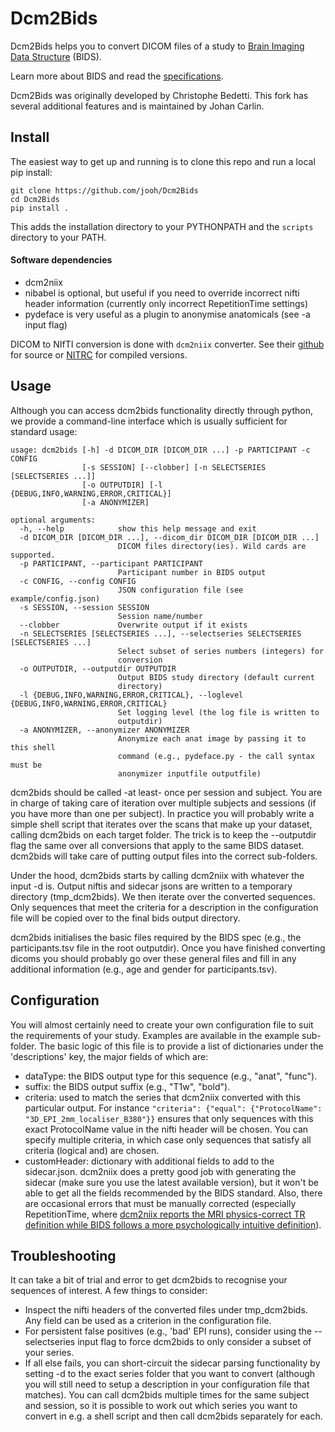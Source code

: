 # Dcm2Bids

Dcm2Bids helps you to convert DICOM files of a study to [Brain Imaging Data Structure][bids] (BIDS).

Learn more about BIDS and read the [specifications][bids-spec].

Dcm2Bids was originally developed by Christophe Bedetti. This fork has several additional features and is maintained by Johan Carlin.

## Install

The easiest way to get up and running is to clone this repo and run a local pip install:

```
git clone https://github.com/jooh/Dcm2Bids
cd Dcm2Bids
pip install .
```

This adds the installation directory to your PYTHONPATH and the `scripts` directory to your PATH.

#### Software dependencies

- dcm2niix
- nibabel is optional, but useful if you need to override incorrect nifti header information (currently only incorrect RepetitionTime settings)
- pydeface is very useful as a plugin to anonymise anatomicals (see -a input flag)

DICOM to NIfTI conversion is done with `dcm2niix` converter. See their [github][dcm2niix-github] for source or [NITRC][dcm2niix-nitrc] for compiled versions.

## Usage

Although you can access dcm2bids functionality directly through python, we provide a command-line interface which is usually sufficient for standard usage:

```
usage: dcm2bids [-h] -d DICOM_DIR [DICOM_DIR ...] -p PARTICIPANT -c CONFIG
                [-s SESSION] [--clobber] [-n SELECTSERIES [SELECTSERIES ...]]
                [-o OUTPUTDIR] [-l {DEBUG,INFO,WARNING,ERROR,CRITICAL}]
                [-a ANONYMIZER]

optional arguments:
  -h, --help            show this help message and exit
  -d DICOM_DIR [DICOM_DIR ...], --dicom_dir DICOM_DIR [DICOM_DIR ...]
                        DICOM files directory(ies). Wild cards are supported.
  -p PARTICIPANT, --participant PARTICIPANT
                        Participant number in BIDS output
  -c CONFIG, --config CONFIG
                        JSON configuration file (see example/config.json)
  -s SESSION, --session SESSION
                        Session name/number
  --clobber             Overwrite output if it exists
  -n SELECTSERIES [SELECTSERIES ...], --selectseries SELECTSERIES [SELECTSERIES ...]
                        Select subset of series numbers (integers) for
                        conversion
  -o OUTPUTDIR, --outputdir OUTPUTDIR
                        Output BIDS study directory (default current
                        directory)
  -l {DEBUG,INFO,WARNING,ERROR,CRITICAL}, --loglevel {DEBUG,INFO,WARNING,ERROR,CRITICAL}
                        Set logging level (the log file is written to
                        outputdir)
  -a ANONYMIZER, --anonymizer ANONYMIZER
                        Anonymize each anat image by passing it to this shell
                        command (e.g., pydeface.py - the call syntax must be
                        anonymizer inputfile outputfile)
```

dcm2bids should be called -at least- once per session and subject. You are in charge of taking care of iteration over multiple subjects and sessions (if you have more than one per subject). In practice you will probably write a simple shell script that iterates over the scans that make up your dataset, calling dcm2bids on each target folder. The trick is to keep the --outputdir flag the same over all conversions that apply to the same BIDS dataset. dcm2bids will take care of putting output files into the correct sub-folders.

Under the hood, dcm2bids starts by calling dcm2niix with whatever the input -d is. Output niftis and sidecar jsons are written to a temporary directory (tmp_dcm2bids). We then iterate over the converted sequences. Only sequences that meet the criteria for a description in the configuration file will be copied over to the final bids output directory.

dcm2bids initialises the basic files required by the BIDS spec (e.g., the participants.tsv file in the root outputdir). Once you have finished converting dicoms you should probably go over these general files and fill in any additional information (e.g., age and gender for participants.tsv).

## Configuration

You will almost certainly need to create your own configuration file to suit the requirements of your study. Examples are available in the example sub-folder. The basic logic of this file is to provide a list of dictionaries under the 'descriptions' key, the major fields of which are:

* dataType: the BIDS output type for this sequence (e.g., "anat", "func").
* suffix: the BIDS output suffix (e.g., "T1w", "bold").
* criteria: used to match the series that dcm2niix converted with this particular output. For instance `"criteria": {"equal": {"ProtocolName": "3D_EPI_2mm_localiser_B380"}}` ensures that only sequences with this exact ProtocolName value in the nifti header will be chosen. You can specify multiple criteria, in which case only sequences that satisfy all criteria (logical and) are chosen.
* customHeader: dictionary with additional fields to add to the sidecar.json. dcm2niix does a pretty good job with generating the sidecar (make sure you use the latest available version), but it won't be able to get all the fields recommended by the BIDS standard. Also, there are occasional errors that must be manually corrected (especially RepetitionTime, where [dcm2niix reports the MRI physics-correct TR definition while BIDS follows a more psychologically intuitive definition](https://groups.google.com/forum/#!topic/bids-discussion/jPVb-4Ah29A)).

## Troubleshooting

It can take a bit of trial and error to get dcm2bids to recognise your sequences of interest. A few things to consider:

* Inspect the nifti headers of the converted files under tmp_dcm2bids. Any field can be used as a criterion in the configuration file.
* For persistent false positives (e.g., 'bad' EPI runs), consider using the --selectseries input flag to force dcm2bids to only consider a subset of your series.
* If all else fails, you can short-circuit the sidecar parsing functionality by setting -d to the exact series folder that you want to convert (although you will still need to setup a description in your configuration file that matches). You can call dcm2bids multiple times for the same subject and session, so it is possible to work out which series you want to convert in e.g. a shell script and then call dcm2bids separately for each.

[bids]: http://bids.neuroimaging.io/
[bids-spec]: http://bids.neuroimaging.io/#download
[conda]: https://conda.io/docs/
[dcm2niix-github]: https://github.com/rordenlab/dcm2niix
[dcm2niix-nitrc]: https://www.nitrc.org/plugins/mwiki/index.php/dcm2nii:MainPage
